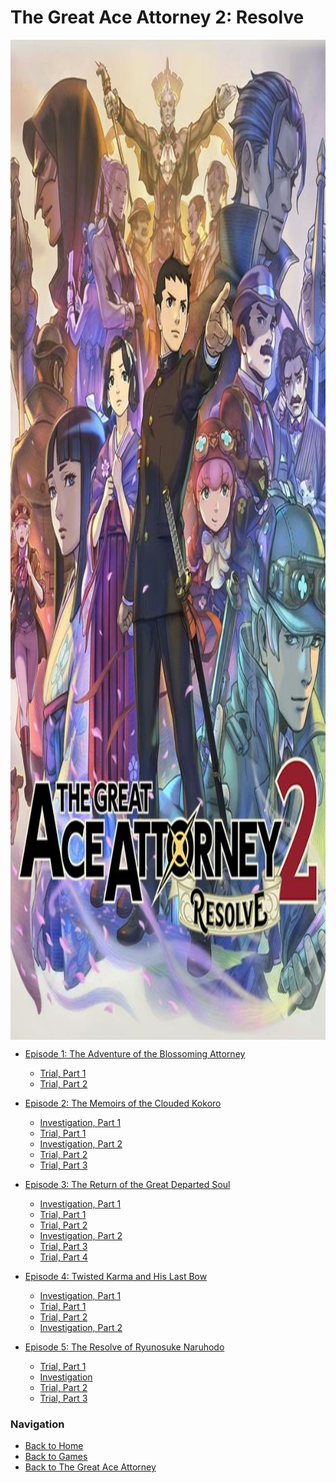 # The Great Ace Attorney 2: Resolve

<!-- ![Logo](../../img/tgaa2.jpg) -->

<img style="display: block;
  margin-left: auto;
  margin-right: auto;
  height: 40vh;" src="../../img/tgaa2.jpg" alt="Image"/>

- [Episode 1: The Adventure of the Blossoming Attorney](https://strategywiki.org/wiki/The_Great_Ace_Attorney_2:_Resolve/Episode_1:_The_Adventure_of_the_Blossoming_Attorney)
    - [Trial, Part 1](https://strategywiki.org/wiki/The_Great_Ace_Attorney_2:_Resolve/Episode_1:_The_Adventure_of_the_Blossoming_Attorney/Trial,_Part_1)
    - [Trial, Part 2](https://strategywiki.org/wiki/The_Great_Ace_Attorney_2:_Resolve/Episode_1:_The_Adventure_of_the_Blossoming_Attorney/Trial,_Part_2)

- [Episode 2: The Memoirs of the Clouded Kokoro](https://strategywiki.org/wiki/The_Great_Ace_Attorney_2:_Resolve/Episode_2:_The_Memoirs_of_the_Clouded_Kokoro)
    - [Investigation, Part 1](https://strategywiki.org/wiki/The_Great_Ace_Attorney_2:_Resolve/Episode_2:_The_Memoirs_of_the_Clouded_Kokoro/Investigation,_Part_1)
    - [Trial, Part 1](https://strategywiki.org/wiki/The_Great_Ace_Attorney_2:_Resolve/Episode_2:_The_Memoirs_of_the_Clouded_Kokoro/Trial,_Part_1)
    - [Investigation, Part 2](https://strategywiki.org/wiki/The_Great_Ace_Attorney_2:_Resolve/Episode_2:_The_Memoirs_of_the_Clouded_Kokoro/Investigation,_Part_2)
    - [Trial, Part 2](https://strategywiki.org/wiki/The_Great_Ace_Attorney_2:_Resolve/Episode_2:_The_Memoirs_of_the_Clouded_Kokoro/Trial,_Part_2)
    - [Trial, Part 3](https://strategywiki.org/wiki/The_Great_Ace_Attorney_2:_Resolve/Episode_2:_The_Memoirs_of_the_Clouded_Kokoro/Trial,_Part_3)

- [Episode 3: The Return of the Great Departed Soul](https://strategywiki.org/wiki/The_Great_Ace_Attorney_2:_Resolve/Episode_3:_The_Return_of_the_Great_Departed_Soul)
    - [Investigation, Part 1](https://strategywiki.org/wiki/The_Great_Ace_Attorney_2:_Resolve/Episode_3:_The_Return_of_the_Great_Departed_Soul/Investigation,_Part_1)
    - [Trial, Part 1](https://strategywiki.org/wiki/The_Great_Ace_Attorney_2:_Resolve/Episode_3:_The_Return_of_the_Great_Departed_Soul/Trial,_Part_1)
    - [Trial, Part 2](https://strategywiki.org/wiki/The_Great_Ace_Attorney_2:_Resolve/Episode_3:_The_Return_of_the_Great_Departed_Soul/Trial,_Part_2)
    - [Investigation, Part 2](https://strategywiki.org/wiki/The_Great_Ace_Attorney_2:_Resolve/Episode_3:_The_Return_of_the_Great_Departed_Soul/Investigation,_Part_2)
    - [Trial, Part 3](https://strategywiki.org/wiki/The_Great_Ace_Attorney_2:_Resolve/Episode_3:_The_Return_of_the_Great_Departed_Soul/Trial,_Part_3)
    - [Trial, Part 4](https://strategywiki.org/wiki/The_Great_Ace_Attorney_2:_Resolve/Episode_3:_The_Return_of_the_Great_Departed_Soul/Trial,_Part_4)

- [Episode 4: Twisted Karma and His Last Bow](https://strategywiki.org/wiki/The_Great_Ace_Attorney_2:_Resolve/Episode_4:_Twisted_Karma_and_His_Last_Bow)
    - [Investigation, Part 1](https://strategywiki.org/wiki/The_Great_Ace_Attorney_2:_Resolve/Episode_4:_Twisted_Karma_and_His_Last_Bow/Investigation,_Part_1)
    - [Trial, Part 1](https://strategywiki.org/wiki/The_Great_Ace_Attorney_2:_Resolve/Episode_4:_Twisted_Karma_and_His_Last_Bow/Trial,_Part_1)
    - [Trial, Part 2](https://strategywiki.org/wiki/The_Great_Ace_Attorney_2:_Resolve/Episode_4:_Twisted_Karma_and_His_Last_Bow/Trial,_Part_2)
    - [Investigation, Part 2](https://strategywiki.org/wiki/The_Great_Ace_Attorney_2:_Resolve/Episode_4:_Twisted_Karma_and_His_Last_Bow/Investigation,_Part_2)

- [Episode 5: The Resolve of Ryunosuke Naruhodo](https://strategywiki.org/wiki/The_Great_Ace_Attorney_2:_Resolve/Final_Chapter:_The_Resolve_of_Ryunosuke_Naruhodo)
    - [Trial, Part 1](https://strategywiki.org/wiki/The_Great_Ace_Attorney_2:_Resolve/Final_Chapter:_The_Resolve_of_Ryunosuke_Naruhodo/Trial,_Part_1)
    - [Investigation](https://strategywiki.org/wiki/The_Great_Ace_Attorney_2:_Resolve/Final_Chapter:_The_Resolve_of_Ryunosuke_Naruhodo/Investigation)
    - [Trial, Part 2](https://strategywiki.org/wiki/The_Great_Ace_Attorney_2:_Resolve/Final_Chapter:_The_Resolve_of_Ryunosuke_Naruhodo/Trial,_Part_2)
    - [Trial, Part 3](https://strategywiki.org/wiki/The_Great_Ace_Attorney_2:_Resolve/Final_Chapter:_The_Resolve_of_Ryunosuke_Naruhodo/Trial,_Part_3)

### Navigation

- [Back to Home](../../home.md)  
- [Back to Games](../../games.md)
- [Back to The Great Ace Attorney](../the_great_ace_attorney.md)